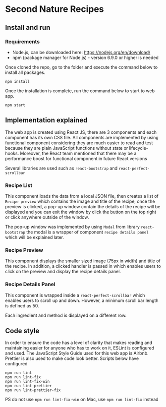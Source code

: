 # Second Nature Recipes

## Install and run

### Requirements
 - Node.js, can be downloaded here: https://nodejs.org/en/download/
 - npm (package manager for Node.js) - version 6.9.0 or higher is needed

Once cloned the repo, go to the folder and execute the command below to install all packages.

```
npm install
```

Once the installation is complete, run the command below to start to web app.

```
npm start
```

## Implementation explained

The web app is created using React JS, there are 3 components and each component has its own CSS file. All components are implemented by using functional component considering they are much easier to read and test because they are plain JavaScript functions without state or lifecycle-hooks. Moreover, the React team mentioned that there may be a performance boost for functional component in future React versions

Several libraries are used such as `react-bootstrap` and `react-perfect-scrollbar`

### Recipe List

This component loads the data from a local JSON file, then creates a list of `Recipe preview` which contains the image and title of the recipe, once the preview is clicked, a pop-up window contain the details of the recipe will be displayed and you can exit the window by click the button on the top right or click anywhere outside of the window.

The pop-up window was implemented by using `Modal` from library `react-bootstrap`  the modal is a wrapper of component `recipe details panel` which will be explained later.

### Recipe Preview

This component displays the smaller sized image (75px in width) and title of the recipe. In addition, a clicked handler is passed in which enables users to click on the preview and display the recipe details panel.

### Recipe Details Panel

This component is wrapped inside a `react-perfect-scrollbar` which enables users to scroll up and down. However, a minimum scroll bar length is defined as 50.

Each ingredient and method is displayed on a different row.

## Code style

In order to ensure the code has a level of clarity that makes reading and maintaining easier for anyone who has to work on it, ESLint is configured and used. The JavaScript Style Guide used for this web app is Airbnb. Prettier is also used to make code look better. Scripts below have configured 

```
npm run lint
npm run lint-fix
npm run lint-fix-win
npm run lint-prettier
npm run lint-prettier-fix
```

PS do not use `npm run lint-fix-win` on Mac, use `npm run lint-fix` instead
